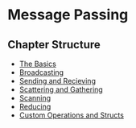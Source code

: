 # Message Passing




## Chapter Structure
- [The Basics](./basics.md)
- [Broadcasting](./broadcasting.md)
- [Sending and Recieving](./sending.md)
- [Scattering and Gathering](./scattering.md)
- [Scanning](./scanning.md)
- [Reducing](./reducing.md)
- [Custom Operations and Structs](./operations.md)
<!--
- [Asynchronous Message Passing](./async.md)
- [Synchronization](./sync.md)
- [Windows](./windows.md)
-->

